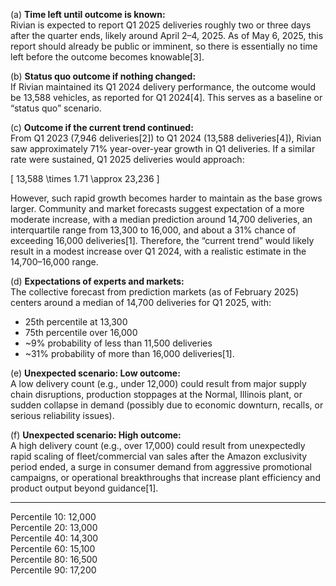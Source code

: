 (a) **Time left until outcome is known:**  
Rivian is expected to report Q1 2025 deliveries roughly two or three days after the quarter ends, likely around April 2–4, 2025. As of May 6, 2025, this report should already be public or imminent, so there is essentially no time left before the outcome becomes knowable[3].

(b) **Status quo outcome if nothing changed:**  
If Rivian maintained its Q1 2024 delivery performance, the outcome would be 13,588 vehicles, as reported for Q1 2024[4]. This serves as a baseline or “status quo” scenario.

(c) **Outcome if the current trend continued:**  
From Q1 2023 (7,946 deliveries[2]) to Q1 2024 (13,588 deliveries[4]), Rivian saw approximately 71% year-over-year growth in Q1 deliveries. If a similar rate were sustained, Q1 2025 deliveries would approach:

\[
13,588 \times 1.71 \approx 23,236
\]

However, such rapid growth becomes harder to maintain as the base grows larger. Community and market forecasts suggest expectation of a more moderate increase, with a median prediction around 14,700 deliveries, an interquartile range from 13,300 to 16,000, and about a 31% chance of exceeding 16,000 deliveries[1]. Therefore, the “current trend” would likely result in a modest increase over Q1 2024, with a realistic estimate in the 14,700–16,000 range.

(d) **Expectations of experts and markets:**  
The collective forecast from prediction markets (as of February 2025) centers around a median of 14,700 deliveries for Q1 2025, with:
- 25th percentile at 13,300
- 75th percentile over 16,000
- ~9% probability of less than 11,500 deliveries
- ~31% probability of more than 16,000 deliveries[1].

(e) **Unexpected scenario: Low outcome:**  
A low delivery count (e.g., under 12,000) could result from major supply chain disruptions, production stoppages at the Normal, Illinois plant, or sudden collapse in demand (possibly due to economic downturn, recalls, or serious reliability issues).

(f) **Unexpected scenario: High outcome:**  
A high delivery count (e.g., over 17,000) could result from unexpectedly rapid scaling of fleet/commercial van sales after the Amazon exclusivity period ended, a surge in consumer demand from aggressive promotional campaigns, or operational breakthroughs that increase plant efficiency and product output beyond guidance[1].

---

Percentile 10: 12,000  
Percentile 20: 13,000  
Percentile 40: 14,300  
Percentile 60: 15,100  
Percentile 80: 16,500  
Percentile 90: 17,200